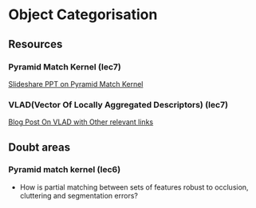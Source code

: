 # Object Categorisation

## Resources

### Pyramid Match Kernel (lec7)
[Slideshare PPT on Pyramid Match Kernel](http://www.slideshare.net/wolf/the-pyramid-match-kernel-discriminative-classification-with-sets-of-image-features)

### VLAD(Vector Of Locally Aggregated Descriptors) (lec7)
[Blog Post On VLAD with Other relevant links](https://ameyajoshi005.wordpress.com/2014/03/29/vlad-an-extension-of-bag-of-words/)


## Doubt areas

### Pyramid match kernel (lec6)
* How is partial matching between sets of features robust to occlusion, cluttering and segmentation errors?
